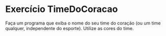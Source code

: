 # Exercício TimeDoCoracao

Faça um programa que exiba o nome do seu time do coração (ou um time qualquer, independente do esporte). Utilize as cores do time.


